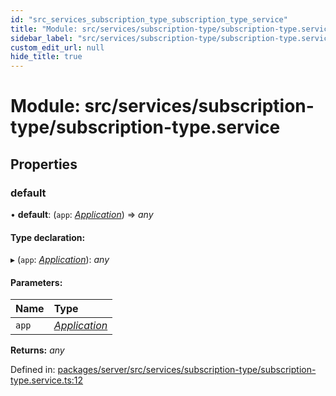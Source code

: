 ```yaml
---
id: "src_services_subscription_type_subscription_type_service"
title: "Module: src/services/subscription-type/subscription-type.service"
sidebar_label: "src/services/subscription-type/subscription-type.service"
custom_edit_url: null
hide_title: true
---
```


# Module: src/services/subscription-type/subscription-type.service

## Properties

### default

• **default**: (`app`: [*Application*](src_declarations.md#application)) => *any*

#### Type declaration:

▸ (`app`: [*Application*](src_declarations.md#application)): *any*

#### Parameters:

Name | Type |
:------ | :------ |
`app` | [*Application*](src_declarations.md#application) |

**Returns:** *any*

Defined in: [packages/server/src/services/subscription-type/subscription-type.service.ts:12](https://github.com/xr3ngine/xr3ngine/blob/66a84a950/packages/server/src/services/subscription-type/subscription-type.service.ts#L12)
